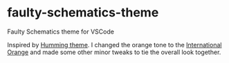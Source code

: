 # faulty-schematics-theme
Faulty Schematics theme for VSCode

Inspired by [Humming theme](https://marketplace.visualstudio.com/items?itemName=vtalstudios.humming-theme).
I changed the orange tone to the [International Orange](https://en.wikipedia.org/wiki/International_orange) and made some other minor tweaks to tie the overall look together.